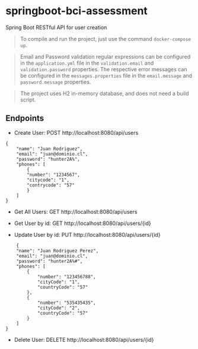 # springboot-bci-assessment
Spring Boot RESTful API for user creation

> To compile and run the project, just use the command `docker-compose up`.

> Email and Password validation regular expressions can be configured in the `application.yml` file in the `validation.email` and `validation.password` properties. The respective error messages can be configured in the `messages.properties` file in the `email.message` and `password.message` properties.

> The project uses H2 in-memory database, and does not need a build script.

## Endpoints

- Create User: POST http://localhost:8080/api/users

```
{
    "name": "Juan Rodriguez",
    "email": "juan@dominio.cl",
    "password": "hunter2A%",
    "phones": [
        {
        "number": "1234567",
        "citycode": "1",
        "contrycode": "57"
        }
    ]
}
```

- Get All Users: GET http://localhost:8080/api/users

- Get User by id: GET http://localhost:8080/api/users/{id}

- Update User by id: PUT http://localhost:8080/api/users/{id}

```
    {
    "name": "Juan Rodriguez Perez",
    "email": "juan@dominio.cl",
    "password": "hunter2A%#",
    "phones": [
        {
            "number": "123456788",
            "cityCode": "1",
            "countryCode": "57"
        },
        {
            "number": "535435435",
            "cityCode": "2",
            "countryCode": "57"
        }
    ]
}
```

- Delete User: DELETE http://localhost:8080/api/users/{id}

